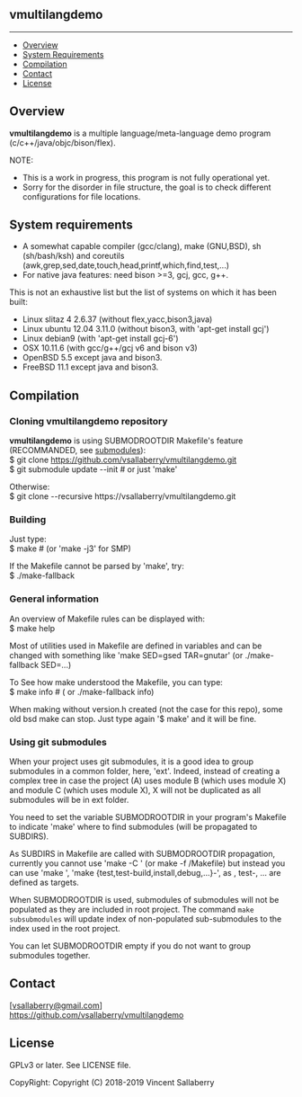 
## vmultilangdemo
-----------------

* [Overview](#overview)
* [System Requirements](#system-requirements)
* [Compilation](#compilation)
* [Contact](#contact)
* [License](#license)

## Overview
**vmultilangdemo** is a multiple language/meta-language demo program
(c/c++/java/objc/bison/flex).

NOTE:
- This is a work in progress, this program is not fully operational yet.
- Sorry for the disorder in file structure, the goal is to check different
configurations for file locations.

## System requirements
- A somewhat capable compiler (gcc/clang), make (GNU,BSD), sh (sh/bash/ksh)
  and coreutils (awk,grep,sed,date,touch,head,printf,which,find,test,...)
- For native java features: need bison >=3, gcj, gcc, g++.

This is not an exhaustive list but the list of systems on which it has been built:
- Linux slitaz 4 2.6.37 (without flex,yacc,bison3,java)
- Linux ubuntu 12.04 3.11.0 (without bison3, with 'apt-get install gcj')
- Linux debian9 (with 'apt-get install gcj-6')
- OSX 10.11.6  (with gcc/g++/gcj v6 and bison v3)
- OpenBSD 5.5 except java and bison3.
- FreeBSD 11.1 except java and bison3.

## Compilation

### Cloning **vmultilangdemo** repository
**vmultilangdemo** is using SUBMODROOTDIR Makefile's feature (RECOMMANDED, see [submodules](#using-git-submodules)):  
    $ git clone https://github.com/vsallaberry/vmultilangdemo.git  
    $ git submodule update --init # or just 'make'  

Otherwise:  
    $ git clone --recursive https://vsallaberry/vmultilangdemo.git  

### Building
Just type:  
    $ make # (or 'make -j3' for SMP)  

If the Makefile cannot be parsed by 'make', try:  
    $ ./make-fallback  

### General information
An overview of Makefile rules can be displayed with:  
    $ make help  

Most of utilities used in Makefile are defined in variables and can be changed
with something like 'make SED=gsed TAR=gnutar' (or ./make-fallback SED=...)  

To See how make understood the Makefile, you can type:  
    $ make info # ( or ./make-fallback info)  

When making without version.h created (not the case for this repo), some old
bsd make can stop. Just type again '$ make' and it will be fine.  

### Using git submodules
When your project uses git submodules, it is a good idea to group
submodules in a common folder, here, 'ext'. Indeed, instead of creating a complex tree
in case the project (A) uses module B (which uses module X) and module C (which uses module X),
X will not be duplicated as all submodules will be in ext folder.  

You need to set the variable SUBMODROOTDIR in your program's Makefile to indicate 'make'
where to find submodules (will be propagated to SUBDIRS).  

As SUBDIRS in Makefile are called with SUBMODROOTDIR propagation, currently you cannot use 
'make -C <subdir>' (or make -f <subdir>/Makefile) but instead you can use 'make <subdir>',
 'make {test,test-build,install,debug,...}-<subdir>', as <subdir>, test-<subdir>, ... are
defined as targets.  

When SUBMODROOTDIR is used, submodules of submodules will not be populated as they are
included in root project. The command `make subsubmodules` will update index of non-populated 
sub-submodules to the index used in the root project.

You can let SUBMODROOTDIR empty if you do not want to group submodules together.

## Contact
[vsallaberry@gmail.com]  
<https://github.com/vsallaberry/vmultilangdemo>

## License
GPLv3 or later. See LICENSE file.

CopyRight: Copyright (C) 2018-2019 Vincent Sallaberry

